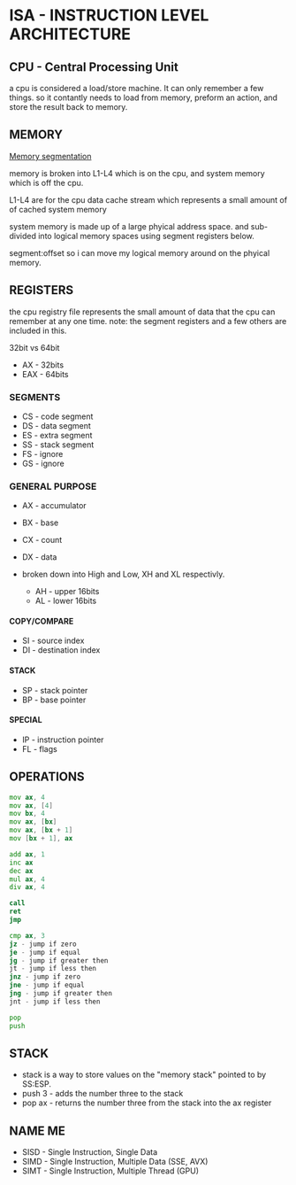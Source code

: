 # ISA - INSTRUCTION LEVEL ARCHITECTURE #

## CPU - Central Processing Unit

a cpu is considered a load/store machine. It can only remember a few things. so it contantly needs to load from memory, preform an action, and store the result back to memory.

## MEMORY

[Memory segmentation](https://en.wikipedia.org/wiki/X86_memory_segmentation)

memory is broken into L1-L4 which is on the cpu, and system memory which is off the cpu.

L1-L4 are for the cpu data cache stream which represents a small amount of of cached system memory

system memory is made up of a large phyical address space. and sub-divided into logical memory spaces using segment registers below.

segment:offset so i can move my logical memory around on the phyical memory.

## REGISTERS

the cpu registry file represents the small amount of data that the cpu can remember at any one time.
note: the segment registers and a few others are included in this.

32bit vs 64bit
  - AX - 32bits
  - EAX - 64bits

### SEGMENTS
- CS - code segment
- DS - data segment
- ES - extra segment
- SS - stack segment
- FS - ignore
- GS - ignore

### GENERAL PURPOSE
- AX - accumulator
- BX - base
- CX - count
- DX - data

- broken down into High and Low, XH and XL respectivly.
  - AH - upper 16bits
  - AL - lower 16bits

#### COPY/COMPARE
- SI - source index
- DI - destination index

#### STACK
- SP - stack pointer
- BP - base pointer

#### SPECIAL
- IP - instruction pointer
- FL - flags


## OPERATIONS ##

```asm
mov ax, 4
mov ax, [4]
mov bx, 4
mov ax, [bx]
mov ax, [bx + 1]
mov [bx + 1], ax
```

```asm
add ax, 1
inc ax
dec ax
mul ax, 4
div ax, 4
```

```asm
call
ret
jmp
```

```asm
cmp ax, 3
jz - jump if zero
je - jump if equal
jg - jump if greater then
jt - jump if less then
jnz - jump if zero
jne - jump if equal
jng - jump if greater then
jnt - jump if less then
```

```asm
pop
push
```

## STACK
- stack is a way to store values on the "memory stack" pointed to by SS:ESP.
- push 3 - adds the number three to the stack
- pop ax - returns the number three from the stack into the ax register


## NAME ME
- SISD - Single Instruction, Single Data
- SIMD - Single Instruction, Multiple Data (SSE, AVX)
- SIMT - Single Instruction, Multiple Thread (GPU)